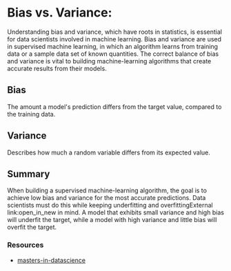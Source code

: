 # Bias vs. Variance:
Understanding bias and variance, which have roots in statistics, is essential for data scientists involved in machine learning. Bias and variance are used in supervised machine learning, in which an algorithm learns from training data or a sample data set of known quantities. The correct balance of bias and variance is vital to building machine-learning algorithms that create accurate results from their models.

## Bias
The amount a model's prediction differs from the target value, compared to the training data.


## Variance
Describes how much a random variable differs from its expected value.


## Summary
When building a supervised machine-learning algorithm, the goal is to achieve low bias and variance for the most accurate predictions. Data scientists must do this while keeping underfitting and overfittingExternal link:open_in_new in mind. A model that exhibits small variance and high bias will underfit the target, while a model with high variance and little bias will overfit the target.

### Resources
- [masters-in-datascience](https://www.mastersindatascience.org/learning/difference-between-bias-and-variance/)